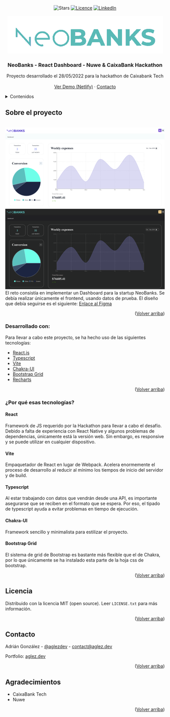<div id="top"></div>

 <div align="center">
  <img src="https://img.shields.io/github/stars/AdrianGlez18/neobanks-caixa-nuwe-hackathon.svg?style=for-the-badge" alt="Stars">
  <a href="https://choosealicense.com/licenses/mit/"><img src="https://img.shields.io/github/license/othneildrew/Best-README-Template.svg?style=for-the-badge" alt="Licence"></a>
  <a href="https://www.linkedin.com/in/adri%C3%A1n-gonz%C3%A1lez-hern%C3%A1ndez/"><img src="https://img.shields.io/badge/-LinkedIn-black.svg?style=for-the-badge&logo=linkedin&colorB=555" alt="LinkedIn"></a>
 </div>


<!-- PROJECT LOGO -->
<br />
<div align="center">
  <a href="https://github.com/AdrianGlez18/neobanks-caixa-nuwe-hackathon/blob/main/assets/images/logo-dark.png">
    <img src="assets/images/logo-dark.png" alt="Logo">
  </a>

  <h3 align="center">NeoBanks - React Dashboard - Nuwe & CaixaBank Hackathon</h3>

  <p align="center">
    Proyecto desarrollado el 28/05/2022 para la hackathon de Caixabank Tech
    <br />
    <br />
    <a href="https://neobanks-react.netlify.app/">Ver Demo (Netlify)</a>
    ·
    <a href="mailto:contact@aglez.dev">Contacto</a>
  </p>
</div>



<!-- TABLE OF CONTENTS -->
<details>
  <summary>Contenidos</summary>
  <ol>
    <li>
      <a href="#about">Sobre el proyecto</a>
      <ul>
        <li><a href="#developed-with">Desarrollado con</a></li>
        <li><a href="#tech">¿Por qué esas tecnologías?</a></li>
      </ul>
    </li>
    <li><a href="#license">Licencia</a></li>
    <li><a href="#contact">Contacto</a></li>
    <li><a href="#acknowledgments">Agradecimientos</a></li>
  </ol>
</details>


<a name="about"/>

<!-- ABOUT THE PROJECT -->
## Sobre el proyecto
<br/>
<img src="https://github.com/AdrianGlez18/neobanks-caixa-nuwe-hackathon/blob/main/assets/images/screenshot.png" alt="Screenshot"/>
<br/>
<img src="https://github.com/AdrianGlez18/neobanks-caixa-nuwe-hackathon/blob/main/assets/images/screenshot-dark.png" alt="Screenshot dark theme"/>
<br/>
El reto consistía en implementar un Dashboard para la startup NeoBanks. Se debía realizar únicamente el frontend, usando datos de prueba.
El diseño que debía seguirse es el siguiente: <a href="https://www.figma.com/file/SxdHiAzQFC7oyBO0FeQGhh?node-id=502:2097">Enlace al Figma</a>

<p align="right">(<a href="#top">Volver arriba</a>)</p>

<a name="developed-with"/>

### Desarrollado con:

Para llevar a cabo este proyecto, se ha hecho uso de las siguientes tecnologías:

* [React.js](https://reactjs.org/)
* [Typescript](https://www.typescriptlang.org/)
* [Vite](https://vitejs.dev/)
* [Chakra-UI](https://chakra-ui.com/)
* [Bootstrap Grid](https://getbootstrap.com)
* [Recharts](https://recharts.org/en-US/)

<p align="right">(<a href="#top">Volver arriba</a>)</p>

<a name="tech"/>

### ¿Por qué esas tecnologías?

#### React
Framework de JS requerido por la Hackathon para llevar a cabo el desafío. Debido a falta de experiencia con React Native y algunos problemas de dependencias, únicamente está la versión web. Sin embargo, es responsive y se puede utilizar en cualquier dispositivo.

#### Vite
Empaquetador de React en lugar de Webpack. Acelera enormemente el proceso de desarrollo al reducir al mínimo los tiempos de inicio del servidor y de build.

#### Typescript
Al estar trabajando con datos que vendrán desde una API, es importante asegurarse que se reciben en el formato que se espera. Por eso, el tipado de typescript ayuda a evitar problemas en tiempo de ejecución.

#### Chakra-UI
Framework sencillo y minimalista para estilizar el proyecto. 

#### Bootstrap Grid
El sistema de grid de Bootstrap es bastante más flexible que el de Chakra, por lo que únicamente se ha instalado esta parte de la hoja css de bootstrap.

<p align="right">(<a href="#top">Volver arriba</a>)</p>

<a name="licence"/>

<!-- LICENSE -->
## Licencia

Distribuido con la licencia MIT (open source). Leer `LICENSE.txt` para más información.

<p align="right">(<a href="#top">Volver arriba</a>)</p>

<a name="contact"/>

<!-- CONTACT -->
## Contacto

Adrián González - [@aglezdev](https://twitter.com/aglezdev) - contact@aglez.dev

Portfolio: [aglez.dev](https://aglez.dev)

<p align="right">(<a href="#top">Volver arriba</a>)</p>

<a name="acknowledgments"/>

<!-- ACKNOWLEDGMENTS -->
## Agradecimientos

* CaixaBank Tech
* Nuwe

<p align="right">(<a href="#top">Volver arriba</a>)</p>
